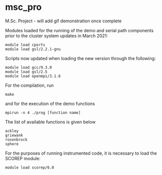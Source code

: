 # msc_pro
M.Sc. Project - will add gif demonstration once complete

Modules loaded for the running of the demo and serial path components prior to the cluster system updates in March 2021:
```
module load cports
module load gsl/2.2.1-gnu
```
Scripts now updated when loading the new version through the following:
```
module load gcc/9.3.0
module load gsl/2.5
module load openmpi/3.1.6
```
For the compilation, run
```
make
```
and for the execution of the demo functions

```
mpirun -n 4 ./prog [function name]
```
The list of available functions is given below

```
ackley
griewank
rosenbrock
sphere
```
For the purposes of running instrumented code, it is necessary to load the SCOREP module:
```
module load scorep/6.0
```


